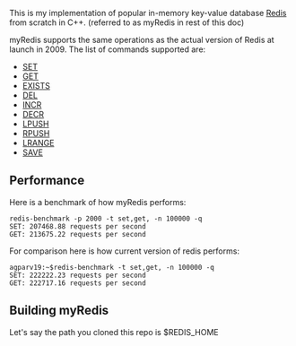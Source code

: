 This is my implementation of popular in-memory key-value database [Redis](https://github.com/redis/redis) from scratch in C++. (referred to as myRedis in rest of this doc)

myRedis supports the same operations as the actual version of Redis at launch in 2009. The list of commands supported are:

- [SET](https://redis.io/docs/latest/commands/set/)
- [GET](https://redis.io/docs/latest/commands/get/)
- [EXISTS](https://redis.io/docs/latest/commands/exists/)
- [DEL](https://redis.io/docs/latest/commands/del/)
- [INCR](https://redis.io/docs/latest/commands/incr/)
- [DECR](https://redis.io/docs/latest/commands/decr/)
- [LPUSH](https://redis.io/docs/latest/commands/lpush/)
- [RPUSH](https://redis.io/docs/latest/commands/rpush/)
- [LRANGE](https://redis.io/docs/latest/commands/lrange/)
- [SAVE](https://redis.io/docs/latest/commands/save/)


Performance 
-----------

Here is a benchmark of how myRedis performs:

```
redis-benchmark -p 2000 -t set,get, -n 100000 -q
SET: 207468.88 requests per second
GET: 213675.22 requests per second
```

For comparison here is how current version of redis performs:
```
agparv19:~$redis-benchmark -t set,get, -n 100000 -q
SET: 222222.23 requests per second
GET: 222717.16 requests per second
```

Building myRedis
----------------

Let's say the path you cloned this repo is $REDIS_HOME


